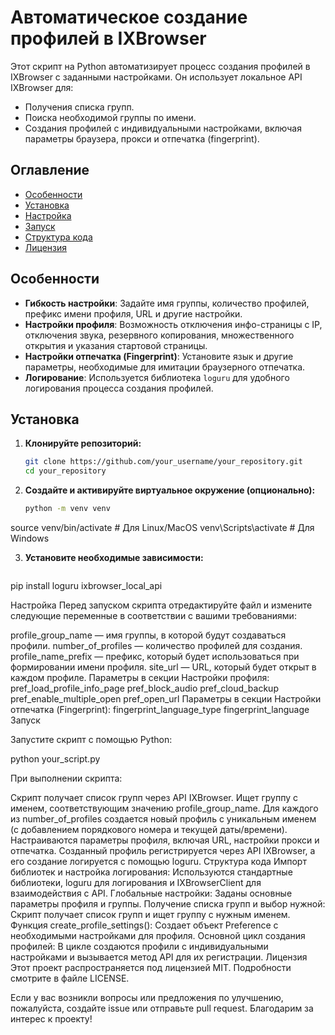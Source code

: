 # Автоматическое создание профилей в IXBrowser

Этот скрипт на Python автоматизирует процесс создания профилей в IXBrowser с заданными настройками. Он использует локальное API IXBrowser для:
- Получения списка групп.
- Поиска необходимой группы по имени.
- Создания профилей с индивидуальными настройками, включая параметры браузера, прокси и отпечатка (fingerprint).

## Оглавление

- [Особенности](#особенности)
- [Установка](#установка)
- [Настройка](#настройка)
- [Запуск](#запуск)
- [Структура кода](#структура-кода)
- [Лицензия](#лицензия)

## Особенности

- **Гибкость настройки**: Задайте имя группы, количество профилей, префикс имени профиля, URL и другие настройки.
- **Настройки профиля**: Возможность отключения инфо-страницы с IP, отключения звука, резервного копирования, множественного открытия и указания стартовой страницы.
- **Настройки отпечатка (Fingerprint)**: Установите язык и другие параметры, необходимые для имитации браузерного отпечатка.
- **Логирование**: Используется библиотека `loguru` для удобного логирования процесса создания профилей.

## Установка

1. **Клонируйте репозиторий:**

   ```bash
   git clone https://github.com/your_username/your_repository.git
   cd your_repository

2. **Создайте и активируйте виртуальное окружение (опционально):**

   ```bash
   python -m venv venv
source venv/bin/activate  # Для Linux/MacOS
venv\Scripts\activate     # Для Windows


3. **Установите необходимые зависимости:**

   ```bash
 pip install loguru ixbrowser_local_api



Настройка
Перед запуском скрипта отредактируйте файл и измените следующие переменные в соответствии с вашими требованиями:

profile_group_name — имя группы, в которой будут создаваться профили.
number_of_profiles — количество профилей для создания.
profile_name_prefix — префикс, который будет использоваться при формировании имени профиля.
site_url — URL, который будет открыт в каждом профиле.
Параметры в секции Настройки профиля:
pref_load_profile_info_page
pref_block_audio
pref_cloud_backup
pref_enable_multiple_open
pref_open_url
Параметры в секции Настройки отпечатка (Fingerprint):
fingerprint_language_type
fingerprint_language
Запуск

Запустите скрипт с помощью Python:

python your_script.py


При выполнении скрипта:

Скрипт получает список групп через API IXBrowser.
Ищет группу с именем, соответствующим значению profile_group_name.
Для каждого из number_of_profiles создается новый профиль с уникальным именем (с добавлением порядкового номера и текущей даты/времени).
Настраиваются параметры профиля, включая URL, настройки прокси и отпечатка.
Созданный профиль регистрируется через API IXBrowser, а его создание логируется с помощью loguru.
Структура кода
Импорт библиотек и настройка логирования: Используются стандартные библиотеки, loguru для логирования и IXBrowserClient для взаимодействия с API.
Глобальные настройки: Заданы основные параметры профиля и группы.
Получение списка групп и выбор нужной: Скрипт получает список групп и ищет группу с нужным именем.
Функция create_profile_settings(): Создает объект Preference с необходимыми настройками для профиля.
Основной цикл создания профилей: В цикле создаются профили с индивидуальными настройками и вызывается метод API для их регистрации.
Лицензия
Этот проект распространяется под лицензией MIT. Подробности смотрите в файле LICENSE.

Если у вас возникли вопросы или предложения по улучшению, пожалуйста, создайте issue или отправьте pull request. Благодарим за интерес к проекту!

